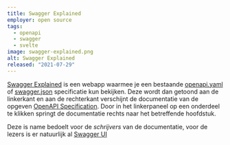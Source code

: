 ```yaml
---
title: Swagger Explained
employer: open source
tags:
  - openapi
  - swagger
  - svelte
image: swagger-explained.png
alt: Swagger Explained
released: "2021-07-29"
---
```


[Swagger Explained](https://swagger-explained.bfanger.nl/) is een webapp waarmee je een bestaande [openapi.yaml](https://swagger-explained.bfanger.nl/?url=https%3A%2F%2Fraw.githubusercontent.com%2FOAI%2FOpenAPI-Specification%2Fmain%2Fexamples%2Fv3.0%2Fpetstore-expanded.yaml#schemaObject) of [swagger.json](https://swagger-explained.bfanger.nl/?url=https%3A%2F%2Fpetstore.swagger.io%2Fv2%2Fswagger.json) specificatie kun bekijken. Deze wordt dan getoond aan de linkerkant en aan de rechterkant verschijnt de documentatie van de opgeven [OpenAPI Specification](https://swagger.io/resources/open-api/).
Door in het linkerpaneel op een onderdeel te klikken springt de documentatie rechts naar het betreffende hoofdstuk.

Deze is name bedoelt voor de _schrijvers_ van de documentatie, voor de lezers is er natuurlijk al [Swagger UI](https://swagger.io/tools/swagger-ui/)
